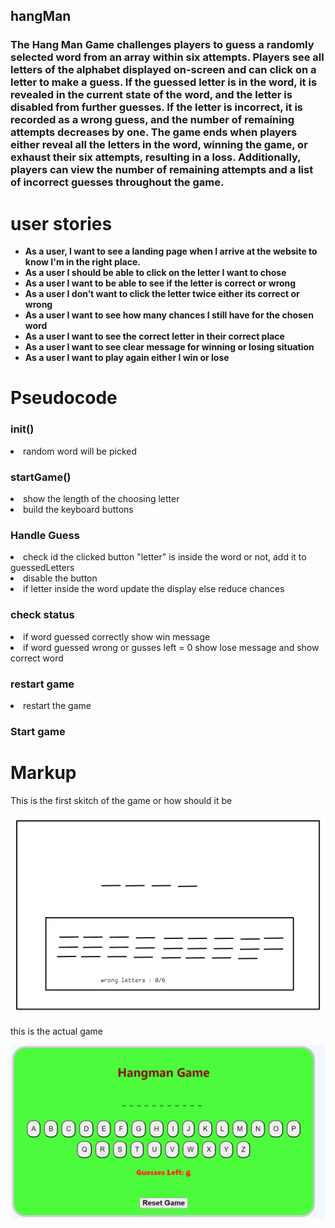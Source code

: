 ## hangMan
<h3>The Hang Man Game challenges players to guess a randomly selected word from an array within six attempts. Players see all letters of the alphabet displayed on-screen and can click on a letter to make a guess. If the guessed letter is in the word, it is revealed in the current state of the word, and the letter is disabled from further guesses. If the letter is incorrect, it is recorded as a wrong guess, and the number of remaining attempts decreases by one. The game ends when players either reveal all the letters in the word, winning the game, or exhaust their six attempts, resulting in a loss. Additionally, players can view the number of remaining attempts and a list of incorrect guesses throughout the game. </h3>


<h1>user stories</h1>
<ul><strong>
<li>As a user, I want to see a landing page when I arrive at the website to know I'm in the right place.</li>
<li>As a user I should be able to click on the letter I want to chose </li>
<li>As a user I want to be able to see if the letter is correct or wrong </li>
<li>As a user I don’t want to click the letter twice either its correct or wrong </li>
<li>As a user I want to see how many chances I still have for the chosen word </li>
<li>As a user I want to see the correct letter in their correct place </li>
<li>As a user I want to see clear message for winning or losing situation </li>
<li>As a user I want to play again either I win or lose </li>
</strong>
</ul>
<h1>Pseudocode </h1>
<h3>init()</h3>
<li>random word will be picked </li>
<h3>startGame()</h3>
<li>show the length of the choosing letter  </li>
<li>build the keyboard buttons</li>
<h3>Handle Guess</h3>
<li>check id the clicked button "letter" is inside the word or not, add it to guessedLetters</li>
<li>disable the button</li>
<li>if letter inside the word update the display else reduce chances</li>
<h3>check status</h3>
<li>if word guessed correctly show win message </li>
<li>if word guessed wrong or gusses left = 0 show lose message and show correct word </li>
<h3>restart game</h3>
<li>restart the game </li>
<h3>Start game</h3>







<h1>Markup</h1>
<p>This is the first skitch of the game or how should it be </p>
<img src="/planning/markup.png">

<p>this is the actual game </p>
<img src = "/planning/hangman.png">
